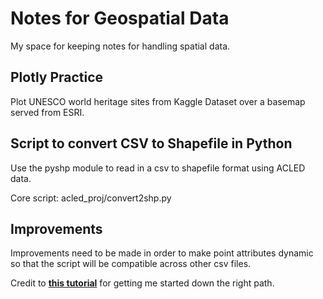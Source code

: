 # Notes for Geospatial Data
My space for keeping notes for handling spatial data. 

## Plotly Practice 
Plot UNESCO world heritage sites from Kaggle Dataset over a basemap served from ESRI.
## Script to convert CSV to Shapefile in Python
Use the pyshp module to read in a csv to shapefile format using ACLED data. <br>

Core script: acled_proj/convert2shp.py

## Improvements
Improvements need to be made in order to make point attributes dynamic so that the script will be compatible across other csv files. 

Credit to **[this tutorial](https://glenbambrick.com/2016/01/09/csv-to-shapefile-with-pyshp/)** for getting me started down the right path.
